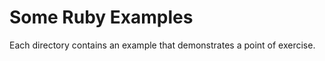 Some Ruby Examples
==================

Each directory contains an example that demonstrates a point of exercise.
